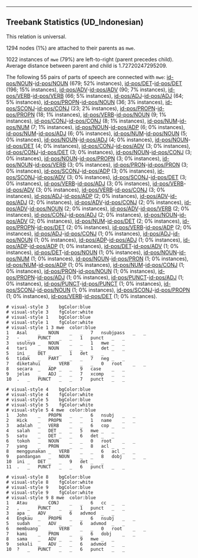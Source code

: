 

--------------------------------------------------------------------------------

## Treebank Statistics (UD_Indonesian)

This relation is universal.

1294 nodes (1%) are attached to their parents as `mwe`.

1022 instances of `mwe` (79%) are left-to-right (parent precedes child).
Average distance between parent and child is 1.72720247295209.

The following 55 pairs of parts of speech are connected with `mwe`: [id-pos/NOUN]()-[id-pos/NOUN]() (679; 52% instances), [id-pos/DET]()-[id-pos/DET]() (196; 15% instances), [id-pos/ADV]()-[id-pos/ADV]() (90; 7% instances), [id-pos/VERB]()-[id-pos/VERB]() (66; 5% instances), [id-pos/ADJ]()-[id-pos/ADJ]() (64; 5% instances), [id-pos/PROPN]()-[id-pos/NOUN]() (36; 3% instances), [id-pos/SCONJ]()-[id-pos/CONJ]() (23; 2% instances), [id-pos/PROPN]()-[id-pos/PROPN]() (18; 1% instances), [id-pos/VERB]()-[id-pos/NOUN]() (9; 1% instances), [id-pos/CONJ]()-[id-pos/CONJ]() (8; 1% instances), [id-pos/NUM]()-[id-pos/NUM]() (7; 1% instances), [id-pos/NOUN]()-[id-pos/ADP]() (6; 0% instances), [id-pos/NUM]()-[id-pos/ADJ]() (6; 0% instances), [id-pos/NUM]()-[id-pos/NOUN]() (5; 0% instances), [id-pos/NOUN]()-[id-pos/ADJ]() (4; 0% instances), [id-pos/NOUN]()-[id-pos/DET]() (4; 0% instances), [id-pos/CONJ]()-[id-pos/ADV]() (3; 0% instances), [id-pos/CONJ]()-[id-pos/DET]() (3; 0% instances), [id-pos/NOUN]()-[id-pos/CONJ]() (3; 0% instances), [id-pos/NOUN]()-[id-pos/PROPN]() (3; 0% instances), [id-pos/NOUN]()-[id-pos/VERB]() (3; 0% instances), [id-pos/PRON]()-[id-pos/PRON]() (3; 0% instances), [id-pos/SCONJ]()-[id-pos/ADP]() (3; 0% instances), [id-pos/SCONJ]()-[id-pos/ADV]() (3; 0% instances), [id-pos/SCONJ]()-[id-pos/DET]() (3; 0% instances), [id-pos/VERB]()-[id-pos/ADJ]() (3; 0% instances), [id-pos/VERB]()-[id-pos/ADV]() (3; 0% instances), [id-pos/VERB]()-[id-pos/CONJ]() (3; 0% instances), [id-pos/ADJ]()-[id-pos/ADP]() (2; 0% instances), [id-pos/ADV]()-[id-pos/ADJ]() (2; 0% instances), [id-pos/ADV]()-[id-pos/CONJ]() (2; 0% instances), [id-pos/ADV]()-[id-pos/NOUN]() (2; 0% instances), [id-pos/ADV]()-[id-pos/VERB]() (2; 0% instances), [id-pos/CONJ]()-[id-pos/ADJ]() (2; 0% instances), [id-pos/NOUN]()-[id-pos/ADV]() (2; 0% instances), [id-pos/NUM]()-[id-pos/DET]() (2; 0% instances), [id-pos/PROPN]()-[id-pos/DET]() (2; 0% instances), [id-pos/VERB]()-[id-pos/ADP]() (2; 0% instances), [id-pos/ADJ]()-[id-pos/CONJ]() (1; 0% instances), [id-pos/ADJ]()-[id-pos/NOUN]() (1; 0% instances), [id-pos/ADP]()-[id-pos/ADJ]() (1; 0% instances), [id-pos/ADP]()-[id-pos/ADP]() (1; 0% instances), [id-pos/DET]()-[id-pos/ADV]() (1; 0% instances), [id-pos/DET]()-[id-pos/NOUN]() (1; 0% instances), [id-pos/NOUN]()-[id-pos/NUM]() (1; 0% instances), [id-pos/NOUN]()-[id-pos/PRON]() (1; 0% instances), [id-pos/NUM]()-[id-pos/ADP]() (1; 0% instances), [id-pos/NUM]()-[id-pos/CONJ]() (1; 0% instances), [id-pos/PRON]()-[id-pos/NOUN]() (1; 0% instances), [id-pos/PROPN]()-[id-pos/ADJ]() (1; 0% instances), [id-pos/PUNCT]()-[id-pos/ADJ]() (1; 0% instances), [id-pos/PUNCT]()-[id-pos/PUNCT]() (1; 0% instances), [id-pos/SCONJ]()-[id-pos/NOUN]() (1; 0% instances), [id-pos/SCONJ]()-[id-pos/PROPN]() (1; 0% instances), [id-pos/VERB]()-[id-pos/DET]() (1; 0% instances).


~~~ conllu
# visual-style 3	bgColor:blue
# visual-style 3	fgColor:white
# visual-style 1	bgColor:blue
# visual-style 1	fgColor:white
# visual-style 1 3 mwe	color:blue
1	Asal	_	NOUN	_	_	7	nsubjpass	_	_
2	-	_	PUNCT	_	_	1	punct	_	_
3	usulnya	_	NOUN	_	_	1	mwe	_	_
4	tari	_	NOUN	_	_	1	det	_	_
5	ini	_	DET	_	_	1	det	_	_
6	tidak	_	PART	_	_	7	neg	_	_
7	diketahui	_	VERB	_	_	0	root	_	_
8	secara	_	ADP	_	_	9	case	_	_
9	jelas	_	ADJ	_	_	7	xcomp	_	_
10	.	_	PUNCT	_	_	7	punct	_	_

~~~


~~~ conllu
# visual-style 4	bgColor:blue
# visual-style 4	fgColor:white
# visual-style 5	bgColor:blue
# visual-style 5	fgColor:white
# visual-style 5 4 mwe	color:blue
1	John	_	PROPN	_	_	6	nsubj	_	_
2	Hick	_	PROPN	_	_	1	name	_	_
3	adalah	_	VERB	_	_	6	cop	_	_
4	salah	_	DET	_	_	5	mwe	_	_
5	satu	_	DET	_	_	6	det	_	_
6	tokoh	_	NOUN	_	_	0	root	_	_
7	yang	_	PRON	_	_	8	acl	_	_
8	menggunakan	_	VERB	_	_	6	acl	_	_
9	pandangan	_	NOUN	_	_	8	dobj	_	_
10	ini	_	DET	_	_	9	det	_	_
11	.	_	PUNCT	_	_	6	punct	_	_

~~~


~~~ conllu
# visual-style 8	bgColor:blue
# visual-style 8	fgColor:white
# visual-style 9	bgColor:blue
# visual-style 9	fgColor:white
# visual-style 9 8 mwe	color:blue
1	Atau	_	CONJ	_	_	6	cc	_	_
2	,	_	PUNCT	_	_	1	punct	_	_
3	apa	_	ADV	_	_	6	advmod	_	_
4	Engkau	_	PROPN	_	_	6	nsubj	_	_
5	sudah	_	ADV	_	_	6	advmod	_	_
6	membuang	_	VERB	_	_	0	root	_	_
7	kami	_	PRON	_	_	6	dobj	_	_
8	sama	_	ADV	_	_	9	mwe	_	_
9	sekali	_	ADV	_	_	6	advmod	_	_
10	?	_	PUNCT	_	_	6	punct	_	_

~~~


